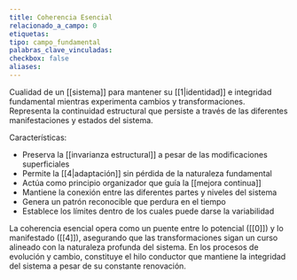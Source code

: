 ```yaml
---
title: Coherencia Esencial
relacionado_a_campo: 0
etiquetas: 
tipo: campo_fundamental
palabras_clave_vinculadas: 
checkbox: false
aliases:
---
```


Cualidad de un [[sistema]] para mantener su [[1|identidad]] e integridad fundamental mientras experimenta cambios y transformaciones. Representa la continuidad estructural que persiste a través de las diferentes manifestaciones y estados del sistema.

Características:
- Preserva la [[invarianza estructural]] a pesar de las modificaciones superficiales
- Permite la [[4|adaptación]] sin pérdida de la naturaleza fundamental
- Actúa como principio organizador que guía la [[mejora continua]]
- Mantiene la conexión entre las diferentes partes y niveles del sistema
- Genera un patrón reconocible que perdura en el tiempo
- Establece los límites dentro de los cuales puede darse la variabilidad

La coherencia esencial opera como un puente entre lo potencial ([[0]]) y lo manifestado ([[4]]), asegurando que las transformaciones sigan un curso alineado con la naturaleza profunda del sistema. En los procesos de evolución y cambio, constituye el hilo conductor que mantiene la integridad del sistema a pesar de su constante renovación.
